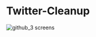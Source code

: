 # Twitter-Cleanup

![github_3 screens](https://cloud.githubusercontent.com/assets/15945492/13152671/44889966-d63e-11e5-8d2f-369b7086e355.png)